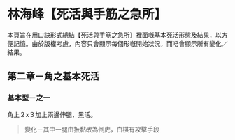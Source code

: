 # 林海峰【死活與手筋之急所】


本頁旨在用口訣形式總結【死活與手筋之急所】裡面嘅基本死活形態及結果，以方便記憶。由於版權考慮，內容只會顯示每個形嘅開始狀況，而唔會顯示所有變化／結果。


## 第二章－角之基本死活

### 基本型－之一

角上２x３加上兩邊伸腿，黑活。

> 變化－其中一腿由扳黏改為倒虎，白棋有攻擊手段
